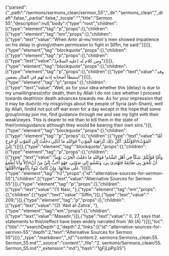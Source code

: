 {"parsed":{"_path":"/sermons/sermons_clean/sermon_55","_dir":"sermons_clean","_draft":false,"_partial":false,"_locale":"","title":"Sermon 55","description":null,"body":{"type":"root","children":[{"type":"element","tag":"p","props":{},"children":[{"type":"element","tag":"em","props":{},"children":[{"type":"text","value":"When Amir al-mu'minin's men showed impatience on his delay in giving\nthem permission to fight in Siffin, he said:"}]}]},{"type":"element","tag":"blockquote","props":{},"children":[{"type":"element","tag":"p","props":{},"children":[{"type":"text","value":"ومن كلام له (عليه السلام)"}]}]},{"type":"element","tag":"blockquote","props":{},"children":[{"type":"element","tag":"p","props":{},"children":[{"type":"text","value":"وقد استبطأ أصحابه إذنه لهم في القتال بصفين"}]}]},{"type":"element","tag":"p","props":{},"children":[{"type":"text","value":"Well, as for your idea whether this (delay) is due to my unwillingness\nfor death, then by Allah I do not care whether I proceed towards death\nor death advances towards me. As for your impression that it may be due\nto my misgivings about the people of Syria (ash-Sham), well by Allah, I\ndid not put off war even for a day except in the hope that some group\nmay join me, find guidance through me and see my light with their weak\neyes. This is dearer to me than to kill them in the state of their\nmisguidance although they would be bearing their own sins."}]},{"type":"element","tag":"blockquote","props":{},"children":[{"type":"element","tag":"p","props":{},"children":[{"type":"text","value":"أمَّا قَوْلُكُمْ: أَكُلَّ ذلِكَ كَرَاهِيَةَ الْمَوْتِ؟ فَوَاللهِ مَا أُبَالِي دَخَلْتُ إِلَى المَوْتِ أَوْ خَرَجَ\nالمَوْتُ إِلَيَّ."}]}]},{"type":"element","tag":"blockquote","props":{},"children":[{"type":"element","tag":"p","props":{},"children":[{"type":"text","value":"وَأَمَّا قَوْلُكُمْ: شَكّاً في أَهْلِ الشَّامِ! فَوَاللهِ مَا دَفَعْتُ الْحَرْبَ يَوْماً إِلاَّ وَأَنَا أَطْمَعُ\nأَنْ تَلْحَقَ بِي طَائِفَةٌ فَتَهْتَدِيَ بِي، وَتَعْشُوَ إِلى ضَوْئِي، فهُوَ أَحَبُّ إِلَيَّ مِنْ أَنْ أَقْتُلَهَا\nعَلَى ضَلالِهَا، وَإِنْ كَانَتْ تَبُوءُ بِآثَامِهَا."}]}]},{"type":"element","tag":"h2","props":{"id":"alternative-sources-for-sermon-55"},"children":[{"type":"text","value":"Alternative Sources for Sermon 55"}]},{"type":"element","tag":"p","props":{},"children":[{"type":"text","value":"(1) Nasr, "},{"type":"element","tag":"em","props":{},"children":[{"type":"text","value":"Siffin,"}]},{"type":"text","value":" 209;"}]},{"type":"element","tag":"p","props":{},"children":[{"type":"text","value":"(2) 'Abd al-Zahra', "},{"type":"element","tag":"em","props":{},"children":[{"type":"text","value":"Masadir,"}]},{"type":"text","value":" II, 27, says that statements to this\neffect have been widely narrated from 'Ali (A)."}]}],"toc":{"title":"","searchDepth":2,"depth":2,"links":[{"id":"alternative-sources-for-sermon-55","depth":2,"text":"Alternative Sources for Sermon 55"}]}},"_type":"markdown","_id":"content:2. sermons:Sermons_clean:55. Sermon_55.md","_source":"content","_file":"2. sermons/Sermons_clean/55. Sermon_55.md","_extension":"md"},"hash":"1gFjLpPp3S"}